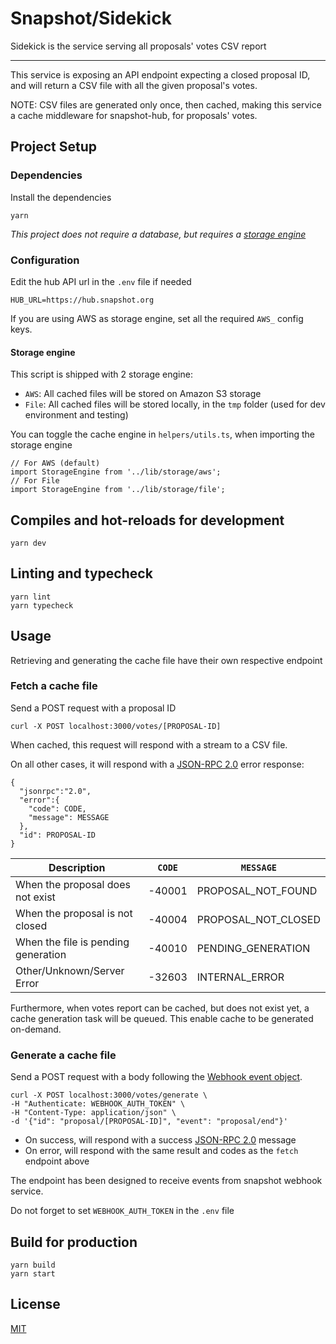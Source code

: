 # Snapshot/Sidekick

Sidekick is the service serving all proposals' votes CSV report

<hr>

This service is exposing an API endpoint expecting a closed proposal ID, and will
return a CSV file with all the given proposal's votes.

NOTE: CSV files are generated only once, then cached, making this service a cache middleware
for snapshot-hub, for proposals' votes.

## Project Setup

### Dependencies

Install the dependencies

```
yarn
```

_This project does not require a database, but requires a [storage engine](#storage-engine)_

### Configuration

Edit the hub API url in the `.env` file if needed

```
HUB_URL=https://hub.snapshot.org
```

If you are using AWS as storage engine, set all the required `AWS_` config keys.

#### Storage engine

This script is shipped with 2 storage engine:

- `AWS`: All cached files will be stored on Amazon S3 storage
- `File`: All cached files will be stored locally, in the `tmp` folder (used for dev environment and testing)

You can toggle the cache engine in `helpers/utils.ts`, when importing the storage engine

```
// For AWS (default)
import StorageEngine from '../lib/storage/aws';
// For File
import StorageEngine from '../lib/storage/file';
```

## Compiles and hot-reloads for development

```
yarn dev
```

## Linting and typecheck

```
yarn lint
yarn typecheck
```

## Usage

Retrieving and generating the cache file have their own respective endpoint

### Fetch a cache file

Send a POST request with a proposal ID

```
curl -X POST localhost:3000/votes/[PROPOSAL-ID]
```

When cached, this request will respond with a stream to a CSV file.

On all other cases, it will respond with a [JSON-RPC 2.0](https://www.jsonrpc.org/specification) error response:

```
{
  "jsonrpc":"2.0",
  "error":{
    "code": CODE,
    "message": MESSAGE
  },
  "id": PROPOSAL-ID
}
```

| Description                         | `CODE` | `MESSAGE`           |
| ----------------------------------- | ------ | ------------------- |
| When the proposal does not exist    | -40001 | PROPOSAL_NOT_FOUND  |
| When the proposal is not closed     | -40004 | PROPOSAL_NOT_CLOSED |
| When the file is pending generation | -40010 | PENDING_GENERATION  |
| Other/Unknown/Server Error          | -32603 | INTERNAL_ERROR      |

Furthermore, when votes report can be cached, but does not exist yet, a cache generation task will be queued. This enable cache to be generated on-demand.

### Generate a cache file

Send a POST request with a body following the [Webhook event object](https://docs.snapshot.org/tools/webhooks).

```
curl -X POST localhost:3000/votes/generate \
-H "Authenticate: WEBHOOK_AUTH_TOKEN" \
-H "Content-Type: application/json" \
-d '{"id": "proposal/[PROPOSAL-ID]", "event": "proposal/end"}'
```

- On success, will respond with a success [JSON-RPC 2.0](https://www.jsonrpc.org/specification) message
- On error, will respond with the same result and codes as the `fetch` endpoint above

The endpoint has been designed to receive events from snapshot webhook service.

Do not forget to set `WEBHOOK_AUTH_TOKEN` in the `.env` file

## Build for production

```
yarn build
yarn start
```

## License

[MIT](https://github.com/snapshot-labs/snapshot-sidekick/blob/main/LICENCE)
